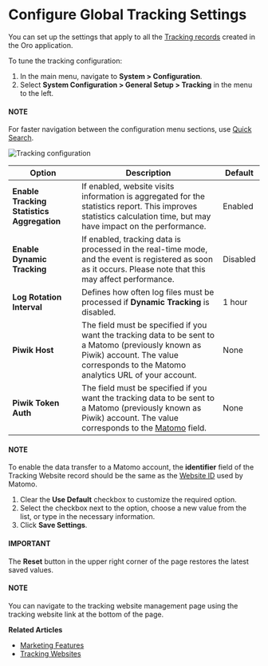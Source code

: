 <a id="admin-configuration-tracking-settings"></a>
<!-- updated on 06 July 2017 -->

# Configure Global Tracking Settings

You can set up the settings that apply to all the [Tracking records](../../../../marketing/tracking-websites/index.md#user-guide-marketing-tracking) created in the Oro application.

To tune the tracking configuration:

1. In the main menu, navigate to **System > Configuration**.
2. Select **System Configuration > General Setup > Tracking** in the menu to the left.

#### NOTE
For faster navigation between the configuration menu sections, use [Quick Search](../../quick-search.md#user-guide-system-configuration-quick-search).

![Tracking configuration](user/img/system/config_system/tracking.png)

| Option                                     | Description                                                                                                                                                                                                                            | Default   |
|--------------------------------------------|----------------------------------------------------------------------------------------------------------------------------------------------------------------------------------------------------------------------------------------|-----------|
| **Enable Tracking Statistics Aggregation** | If enabled, website visits information is aggregated for the statistics report. This improves statistics calculation time, but may have impact on the performance.                                                                     | Enabled   |
| **Enable Dynamic Tracking**                | If enabled, tracking data is processed in the real-time mode, and the event is registered as soon as it occurs. Please note that this may affect performance.                                                                          | Disabled  |
| **Log Rotation Interval**                  | Defines how often log files must be processed if **Dynamic Tracking** is disabled.                                                                                                                                                     | 1 hour    |
| **Piwik Host**                             | The field must be specified if you want the tracking data to be sent to a Matomo (previously known as Piwik) account. The value corresponds to the Matomo analytics URL of your account.                                               | None      |
| **Piwik Token Auth**                       | The field must be specified if you want the tracking data to be sent to a Matomo (previously known as Piwik) account. The value corresponds to the <a href="https://matomo.org/faq/general/faq_114/" target="_blank">Matomo</a> field. | None      |

#### NOTE
To enable the data transfer to a Matomo account, the **identifier** field of the Tracking Website record should be the same as the <a href="https://matomo.org/faq/general/faq_19212/" target="_blank">Website ID</a> used by Matomo.

1. Clear the **Use Default** checkbox to customize the required option.
2. Select the checkbox next to the option, choose a new value from the list, or type in the necessary information.
3. Click **Save Settings**.

#### IMPORTANT
The **Reset** button in the upper right corner of the page restores the latest saved values.

#### NOTE
You can navigate to the tracking website management page using the tracking website link at the bottom of the page.

**Related Articles**

* [Marketing Features](../../marketing/general-setup-marketing/index.md#marketing-system-configuration)
* [Tracking Websites](../../../../marketing/tracking-websites/index.md#user-guide-marketing-tracking)

<!-- fa-bars = fa-navicon -->
<!-- Ic Tiles is used as Set As Default in saved views, and as tiles in display layout options -->
<!-- IcPencil refers to Rename in Commerce and Inline Editing in CRM -->
<!-- Check mark in the square. -->
<!-- SortDesc is also used as drop-down arrow -->
<!-- A -->
<!-- B -->
<!-- C -->
<!-- D -->
<!-- E -->
<!-- F -->
<!-- G -->
<!-- H -->
<!-- I -->
<!-- L -->
<!-- M -->
<!-- P -->
<!-- R -->
<!-- S -->
<!-- T -->
<!-- U -->
<!-- Z -->
